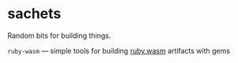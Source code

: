 # sachets

Random bits for building things.

`ruby-wasm` — simple tools for building [ruby.wasm](https://github.com/ruby/ruby.wasm) artifacts with gems

